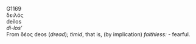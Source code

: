 <body>
  <p>G1169<br>  δειλός  <br> deilos  <br><i>di-los‘ </i><br>From   δέος    deos   (<i>dread</i>); <i>timid</i>, that is, (by implication) <i>faithless:</i> - fearful.<br></p>
 </body>